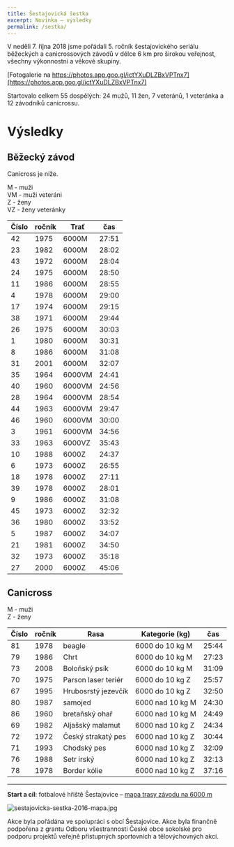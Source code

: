 ```yaml
---
title: Šestajovická šestka
excerpt: Novinka – výsledky
permalink: /sestka/
---
```


V neděli 7. října 2018 jsme pořádali 5. ročník šestajovického seriálu běžeckých a canicrossových závodů v délce 6 km pro širokou veřejnost, všechny výkonnostní a věkové skupiny.

[Fotogalerie na https://photos.app.goo.gl/ictYXuDLZBxVPTnx7](https://photos.app.goo.gl/ictYXuDLZBxVPTnx7)

Startovalo celkem 55 dospělých: 24 mužů, 11 žen, 7 veteránů, 1 veteránka a 12 závodníků canicrossu.

# Výsledky

## Běžecký závod

Canicross je níže.

M - muži  
VM - muži veteráni  
Z - ženy  
VZ - ženy veteránky

| Číslo | ročník |  Trať  |  čas  |
|-------|--------|--------|-------|
|    42 |   1975 | 6000M  | 27:51 |
|    23 |   1982 | 6000M  | 28:02 |
|    43 |   1972 | 6000M  | 28:04 |
|    24 |   1975 | 6000M  | 28:50 |
|    11 |   1986 | 6000M  | 28:55 |
|     4 |   1978 | 6000M  | 29:00 |
|    17 |   1974 | 6000M  | 29:15 |
|    38 |   1971 | 6000M  | 29:44 |
|    26 |   1975 | 6000M  | 30:03 |
|     1 |   1980 | 6000M  | 30:31 |
|     8 |   1986 | 6000M  | 31:08 |
|    31 |   2001 | 6000M  | 32:07 |
|    35 |   1964 | 6000VM | 24:41 |
|    40 |   1960 | 6000VM | 24:56 |
|    28 |   1964 | 6000VM | 28:54 |
|    44 |   1963 | 6000VM | 29:47 |
|    46 |   1960 | 6000VM | 30:00 |
|     3 |   1961 | 6000VM | 34:56 |
|    33 |   1963 | 6000VZ | 35:43 |
|    10 |   1988 | 6000Z  | 24:37 |
|     6 |   1973 | 6000Z  | 26:55 |
|    18 |   1978 | 6000Z  | 27:11 |
|    39 |   1978 | 6000Z  | 28:01 |
|     9 |   1986 | 6000Z  | 31:08 |
|    45 |   1973 | 6000Z  | 32:32 |
|    36 |   1980 | 6000Z  | 33:52 |
|     5 |   1987 | 6000Z  | 34:07 |
|    21 |   1981 | 6000Z  | 34:50 |
|    32 |   1973 | 6000Z  | 35:18 |
|    27 |   2000 | 6000Z  | 45:06 |

## Canicross

M - muži  
Z - ženy

| Číslo | ročník |         Rasa        |  Kategorie (kg)  |  čas  |
|-------|--------|---------------------|------------------|-------|
|    81 |   1978 | beagle              | 6000 do 10 kg M  | 25:44 |
|    79 |   1986 | Chrt                | 6000 do 10 kg M  | 27:23 |
|    73 |   2008 | Boloňský psík       | 6000 do 10 kg M  | 31:09 |
|    70 |   1975 | Parson laser teriér | 6000 do 10 kg Z  | 25:57 |
|    67 |   1995 | Hrubosrstý jezevčík | 6000 do 10 kg Z  | 32:50 |
|    80 |   1987 | samojed             | 6000 nad 10 kg M | 24:30 |
|    86 |   1960 | bretaňský ohař      | 6000 nad 10 kg M | 24:49 |
|    69 |   1982 | Aljašský malamut    | 6000 nad 10 kg Z | 24:34 |
|    72 |   1972 | Český strakatý pes  | 6000 nad 10 kg Z | 30:44 |
|    71 |   1993 | Chodský pes         | 6000 nad 10 kg Z | 32:09 |
|    76 |   1988 | Setr irský          | 6000 nad 10 kg Z | 32:13 |
|    78 |   1978 | Border kólie        | 6000 nad 10 kg Z | 37:16 |

---

**Start a cíl**: fotbalové hřiště Šestajovice – [mapa trasy závodu na 6000 m](https://mapy.cz/s/17ZQ1)

![sestajovicka-sestka-2016-mapa.jpg]({{relative}}/images/sestajovicka-sestka-2016-mapa.jpg "Mapa trasy závodu na 6000 m")

<!--

Chcete se aktivně zúčastnit, ale nechcete nebo nemůžete běhat? Zúčastněte se jako dobrovolník a pomozte s organizací závodu. V případě zájmu nás kontaktujte pomocí [formuláře níže](#f).

Podívejte se na [výsledky](https://airtable.com/shr87059aLyUBQluR) nebo [foto](http://www.rajce.net/a12031180/) [galerie](http://www.rajce.net/a13364942) z minulých let. -->

Akce byla pořádána ve spolupráci s obcí Šestajovice. Akce byla finančně podpořena z grantu Odboru všestrannosti České obce sokolské pro podporu projektů veřejně přístupných sportovních a tělovýchovných akcí.

